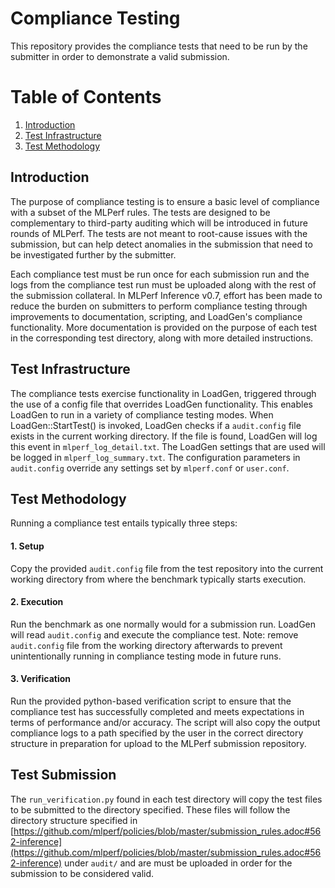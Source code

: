 ﻿# Compliance Testing
This repository provides the compliance tests that need to be run by the submitter in order to demonstrate a valid submission.

# Table of Contents
1. [Introduction](#introduction)
2. [Test Infrastructure](#Test-Infrastructure)
3. [Test Methodology](#Test-Methodology)

## Introduction
The purpose of compliance testing is to ensure a basic level of compliance with a subset of the MLPerf rules. The tests are designed to be complementary to third-party auditing which will be introduced in future rounds of MLPerf. The tests are not meant to root-cause issues with the submission, but can help detect anomalies in the submission that need to be investigated further by the submitter.

Each compliance test must be run once for each submission run and the logs from the compliance test run must be uploaded along with the rest of the submission collateral. In MLPerf Inference v0.7, effort has been made to reduce the burden on submitters to perform compliance testing through improvements to documentation, scripting, and LoadGen's compliance functionality. More documentation is provided on the purpose of each test in the corresponding test directory, along with more detailed instructions. 

## Test Infrastructure
The compliance tests exercise functionality in LoadGen, triggered through the use of a config file that overrides LoadGen functionality. This enables LoadGen to run in a variety of compliance testing modes. When LoadGen::StartTest() is invoked, LoadGen checks if a `audit.config` file exists in the current working directory. If the file is found, LoadGen will log this event in `mlperf_log_detail.txt`.  The LoadGen settings that are used will be logged in `mlperf_log_summary.txt`. The configuration parameters in `audit.config` override any settings set by `mlperf.conf` or `user.conf`.
## Test Methodology
Running a compliance test entails typically three steps:
#### 1. Setup
Copy the provided `audit.config` file from the test repository into the current working directory from where the benchmark typically starts execution.
#### 2. Execution
Run the benchmark as one normally would for a submission run. LoadGen will read `audit.config` and execute the compliance test.
Note: remove `audit.config` file from the working directory afterwards to prevent unintentionally running in compliance testing mode in future runs.
#### 3. Verification
Run the provided python-based verification script to ensure that the compliance test has successfully completed and meets expectations in terms of performance and/or accuracy. The script will also copy the output compliance logs to a path specified by the user in the correct  directory structure in preparation for upload to the MLPerf submission repository.
## Test Submission
The `run_verification.py` found in each test directory will copy the test files to be submitted to the directory specified. These files will follow the directory structure specified in [https://github.com/mlperf/policies/blob/master/submission_rules.adoc#562-inference](https://github.com/mlperf/policies/blob/master/submission_rules.adoc#562-inference) under `audit/` and are must be uploaded in order for the submission to be considered valid.



